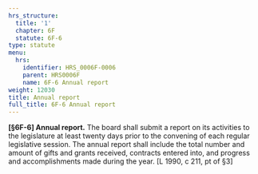```yaml
---
hrs_structure:
  title: '1'
  chapter: 6F
  statute: 6F-6
type: statute
menu:
  hrs:
    identifier: HRS_0006F-0006
    parent: HRS0006F
    name: 6F-6 Annual report
weight: 12030
title: Annual report
full_title: 6F-6 Annual report
---
```

**[§6F-6] Annual report.** The board shall submit a report on its activities to the legislature at least twenty days prior to the convening of each regular legislative session. The annual report shall include the total number and amount of gifts and grants received, contracts entered into, and progress and accomplishments made during the year. [L 1990, c 211, pt of §3]